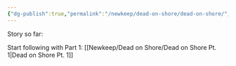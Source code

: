 ```yaml
---
{"dg-publish":true,"permalink":"/newkeep/dead-on-shore/dead-on-shore/","updated":"2025-03-24T11:08:48.977+05:30"}
---
```


Story so far:

Start following with Part 1: [[Newkeep/Dead on Shore/Dead on Shore Pt. 1\|Dead on Shore Pt. 1]]

